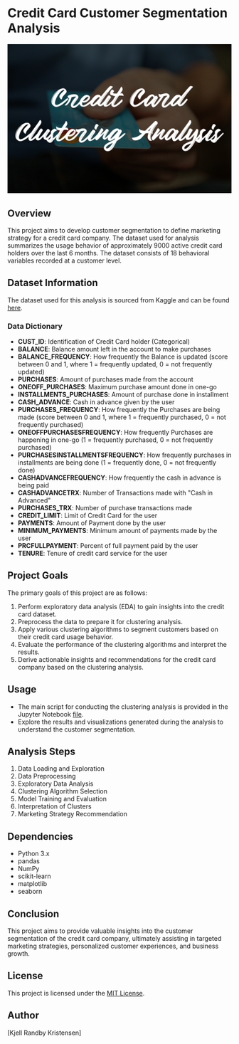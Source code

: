 # Credit Card Customer Segmentation Analysis
![banner](https://github.com/kjellrkri/Portfolio/blob/main/Credit%20Card%20Clustering%20Analysis/credit%20card%20clustering%20analysis%20banner.png)
## Overview

This project aims to develop customer segmentation to define marketing strategy for a credit card company. The dataset used for analysis summarizes the usage behavior of approximately 9000 active credit card holders over the last 6 months. The dataset consists of 18 behavioral variables recorded at a customer level.

## Dataset Information

The dataset used for this analysis is sourced from Kaggle and can be found [here](https://www.kaggle.com/datasets/arjunbhasin2013/ccdata).

### Data Dictionary

- **CUST_ID**: Identification of Credit Card holder (Categorical)
- **BALANCE**: Balance amount left in the account to make purchases
- **BALANCE_FREQUENCY**: How frequently the Balance is updated (score between 0 and 1, where 1 = frequently updated, 0 = not frequently updated)
- **PURCHASES**: Amount of purchases made from the account
- **ONEOFF_PURCHASES**: Maximum purchase amount done in one-go
- **INSTALLMENTS_PURCHASES**: Amount of purchase done in installment
- **CASH_ADVANCE**: Cash in advance given by the user
- **PURCHASES_FREQUENCY**: How frequently the Purchases are being made (score between 0 and 1, where 1 = frequently purchased, 0 = not frequently purchased)
- **ONEOFFPURCHASESFREQUENCY**: How frequently Purchases are happening in one-go (1 = frequently purchased, 0 = not frequently purchased)
- **PURCHASESINSTALLMENTSFREQUENCY**: How frequently purchases in installments are being done (1 = frequently done, 0 = not frequently done)
- **CASHADVANCEFREQUENCY**: How frequently the cash in advance is being paid
- **CASHADVANCETRX**: Number of Transactions made with "Cash in Advanced"
- **PURCHASES_TRX**: Number of purchase transactions made
- **CREDIT_LIMIT**: Limit of Credit Card for the user
- **PAYMENTS**: Amount of Payment done by the user
- **MINIMUM_PAYMENTS**: Minimum amount of payments made by the user
- **PRCFULLPAYMENT**: Percent of full payment paid by the user
- **TENURE**: Tenure of credit card service for the user

## Project Goals

The primary goals of this project are as follows:
1. Perform exploratory data analysis (EDA) to gain insights into the credit card dataset.
2. Preprocess the data to prepare it for clustering analysis.
3. Apply various clustering algorithms to segment customers based on their credit card usage behavior.
4. Evaluate the performance of the clustering algorithms and interpret the results.
5. Derive actionable insights and recommendations for the credit card company based on the clustering analysis.

## Usage

- The main script for conducting the clustering analysis is provided in the Jupyter Notebook [file](https://www.kaggle.com/datasets/arjunbhasin2013/ccdata).
- Explore the results and visualizations generated during the analysis to understand the customer segmentation.


## Analysis Steps

1. Data Loading and Exploration
2. Data Preprocessing
3. Exploratory Data Analysis
4. Clustering Algorithm Selection
5. Model Training and Evaluation
6. Interpretation of Clusters
7. Marketing Strategy Recommendation

## Dependencies

- Python 3.x
- pandas
- NumPy
- scikit-learn
- matplotlib
- seaborn

## Conclusion

This project aims to provide valuable insights into the customer segmentation of the credit card company, ultimately assisting in targeted marketing strategies, personalized customer experiences, and business growth.

## License

This project is licensed under the [MIT License](LICENSE).

## Author

[Kjell Randby Kristensen]
